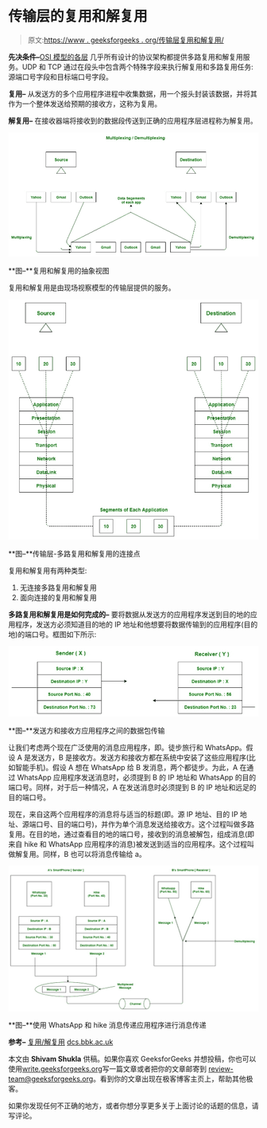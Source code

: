 # 传输层的复用和解复用

> 原文:[https://www . geeksforgeeks . org/传输层复用和解复用/](https://www.geeksforgeeks.org/multiplexing-and-demultiplexing-in-transport-layer/)

**先决条件–**[OSI 模型的各层](https://www.geeksforgeeks.org/layers-osi-model/)
几乎所有设计的协议架构都提供多路复用和解复用服务。UDP 和 TCP 通过在段头中包含两个特殊字段来执行解复用和多路复用任务:源端口号字段和目标端口号字段。

**复用–**
从发送方的多个应用程序进程中收集数据，用一个报头封装该数据，并将其作为一个整体发送给预期的接收方，这称为复用。

**解复用–**
在接收器端将接收到的数据段传送到正确的应用程序层进程称为解复用。

![](img/a433e7a7c5d8c8a437fdfb744e8428e7.png)

**图–**复用和解复用的抽象视图

复用和解复用是由现场视察模型的传输层提供的服务。

![](img/7e96a4cb3c93037b48e18d45b7a5ace9.png)

**图–**传输层-多路复用和解复用的连接点

复用和解复用有两种类型:

1.  无连接多路复用和解复用
2.  面向连接的复用和解复用

**多路复用和解复用是如何完成的–**
要将数据从发送方的应用程序发送到目的地的应用程序，发送方必须知道目的地的 IP 地址和他想要将数据传输到的应用程序(目的地)的端口号。框图如下所示:

![](img/36c27169236d6887a8436a6baae886fd.png)

**图–**发送方和接收方应用程序之间的数据包传输

让我们考虑两个现在广泛使用的消息应用程序，即。徒步旅行和 WhatsApp。假设 A 是发送方，B 是接收方。发送方和接收方都在系统中安装了这些应用程序(比如智能手机)。假设 A 想在 WhatsApp 给 B 发消息，两个都徒步。为此，A 在通过 WhatsApp 应用程序发送消息时，必须提到 B 的 IP 地址和 WhatsApp 的目的端口号。同样，对于后一种情况，A 在发送消息时必须提到 B 的 IP 地址和远足的目的端口号。

现在，来自这两个应用程序的消息将与适当的标题(即。源 IP 地址、目的 IP 地址、源端口号、目的端口号)，并作为单个消息发送给接收方。这个过程叫做多路复用。在目的地，通过查看目的地的端口号，接收到的消息被解包，组成消息(即来自 hike 和 WhatsApp 应用程序的消息)被发送到适当的应用程序。这个过程叫做解复用。同样，B 也可以将消息传输给 a。

![](img/19cf35fb2ea44f7e6c25a8e7eb17ad32.png)

**图–**使用 WhatsApp 和 hike 消息传递应用程序进行消息传递

**参考–**
[复用/解复用](http://www.cs.ccsu.edu/~stan/classes/cs490/slides/networks4-ch3-1.pdf)
[dcs.bbk.ac.uk](http://www.dcs.bbk.ac.uk/~ptw/teaching/IWT/transport-layer/notes.html)

本文由 **Shivam Shukla** 供稿。如果你喜欢 GeeksforGeeks 并想投稿，你也可以使用[write.geeksforgeeks.org](https://write.geeksforgeeks.org)写一篇文章或者把你的文章邮寄到 review-team@geeksforgeeks.org。看到你的文章出现在极客博客主页上，帮助其他极客。

如果你发现任何不正确的地方，或者你想分享更多关于上面讨论的话题的信息，请写评论。